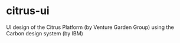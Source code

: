 # citrus-ui
UI design of the Citrus Platform (by Venture Garden Group) using the Carbon design system (by IBM)
